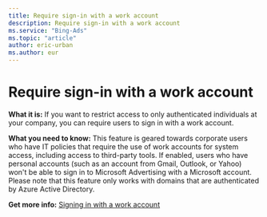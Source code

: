 ```yaml
---
title: Require sign-in with a work account
description: Require sign-in with a work account
ms.service: "Bing-Ads"
ms.topic: "article"
author: eric-urban
ms.author: eur
---
```


# Require sign-in with a work account

**What it is:** If you want to restrict access to only authenticated individuals at your company, you can require users to sign in with a work account.

**What you need to know:** This feature is geared towards corporate users who have IT policies that require the use of work accounts for system access, including access to third-party tools. If enabled, users who have personal accounts (such as an account from Gmail, Outlook, or Yahoo) won't be able to sign in to Microsoft Advertising with a Microsoft account. Please note that this feature only works with domains that are authenticated by Azure Active Directory.

**Get more info:**          [Signing in with a work account](../hlp_BA_CONC_AAD.md)


